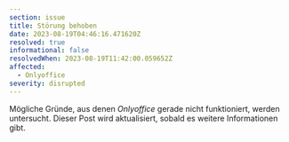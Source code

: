 ```yaml
---
section: issue
title: Störung behoben
date: 2023-08-19T04:46:16.471620Z
resolved: true
informational: false
resolvedWhen: 2023-08-19T11:42:00.059652Z
affected:
  - Onlyoffice
severity: disrupted
---
```

Mögliche Gründe, aus denen *Onlyoffice* gerade nicht funktioniert, werden untersucht. Dieser Post wird aktualisiert, sobald es weitere Informationen gibt.

        